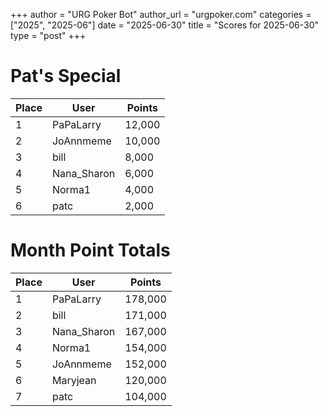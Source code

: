 +++
author = "URG Poker Bot"
author_url = "urgpoker.com"
categories = ["2025", "2025-06"]
date = "2025-06-30"
title = "Scores for 2025-06-30"
type = "post"
+++
# Pat's Special

| Place | User | Points |
|-------|------|--------|
| 1 | PaPaLarry | 12,000 |
| 2 | JoAnnmeme | 10,000 |
| 3 | bill | 8,000 |
| 4 | Nana_Sharon | 6,000 |
| 5 | Norma1 | 4,000 |
| 6 | patc | 2,000 |

# Month Point Totals

| Place | User | Points |
|-------|------|--------|
| 1 | PaPaLarry | 178,000 |
| 2 | bill | 171,000 |
| 3 | Nana_Sharon | 167,000 |
| 4 | Norma1 | 154,000 |
| 5 | JoAnnmeme | 152,000 |
| 6 | Maryjean | 120,000 |
| 7 | patc | 104,000 |
